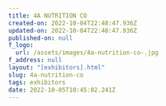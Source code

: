 ```yaml
---
title: 4A NUTRITION CO
created-on: 2022-10-04T22:48:47.936Z
updated-on: 2022-10-04T22:48:47.936Z
published-on: null
f_logo:
  url: /assets/images/4a-nutrition-co-.jpg
f_address: null
layout: "[exhibitors].html"
slug: 4a-nutrition-co
tags: exhibitors
date: 2022-10-05T10:45:02.241Z
---
```

